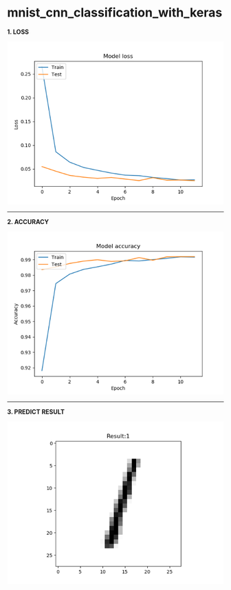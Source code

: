 # mnist_cnn_classification_with_keras
**1. LOSS**

![image](https://github.com/LiaoSteve/mnist_cnn_classification_with_keras/blob/master/model_loss.png)

-------------
**2. ACCURACY**

![image](https://github.com/LiaoSteve/mnist_cnn_classification_with_keras/blob/master/model_acc.png)

--------------
**3. PREDICT RESULT**

![image](https://github.com/LiaoSteve/mnist_cnn_classification_with_keras/blob/master/1.png)

